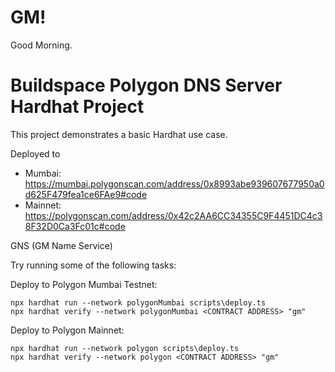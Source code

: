 # GM!

Good Morning.

# Buildspace Polygon DNS Server Hardhat Project

This project demonstrates a basic Hardhat use case. 

Deployed to 
- Mumbai: https://mumbai.polygonscan.com/address/0x8993abe939607677950a0d625F479fea1ce6FAe9#code
- Mainnet: https://polygonscan.com/address/0x42c2AA6CC34355C9F4451DC4c38F32D0Ca3Fc01c#code

GNS (GM Name Service)

Try running some of the following tasks:

Deploy to Polygon Mumbai Testnet:
```shell
npx hardhat run --network polygonMumbai scripts\deploy.ts        
npx hardhat verify --network polygonMumbai <CONTRACT ADDRESS> "gm"
```
Deploy to Polygon Mainnet:
```shell
npx hardhat run --network polygon scripts\deploy.ts        
npx hardhat verify --network polygon <CONTRACT ADDRESS> "gm"
```                               
